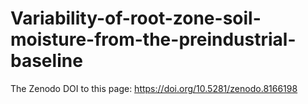 # Variability-of-root-zone-soil-moisture-from-the-preindustrial-baseline

The Zenodo DOI to this page: https://doi.org/10.5281/zenodo.8166198
